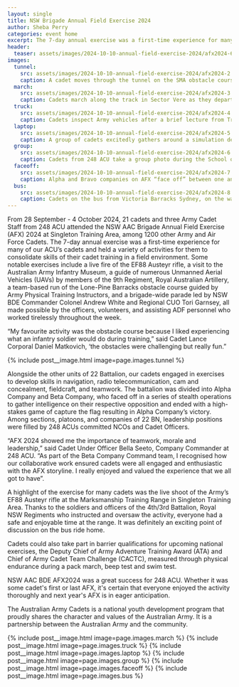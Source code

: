 ```yaml
---
layout: single
title: NSW Brigade Annual Field Exercise 2024
author: Sheba Perry
categories: event home
excerpt: The 7-day annual exercise was a first-time experience for many of 248 ACU’s cadets.
header:
  teaser: assets/images/2024-10-10-annual-field-exercise-2024/afx2024-6.jpeg
images:
  tunnel:
    src: assets/images/2024-10-10-annual-field-exercise-2024/afx2024-2.jpeg
    caption: A cadet moves through the tunnel on the SMA obstacle course.
  march:
    src: assets/images/2024-10-10-annual-field-exercise-2024/afx2024-3.jpeg
    caption: Cadets march along the track in Sector Vere as they depart AFX 2024.
  truck: 
    src: assets/images/2024-10-10-annual-field-exercise-2024/afx2024-4.jpeg
    caption: Cadets inspect Army vehicles after a brief lecture from Transport Corps drivers.
  laptop:
    src: assets/images/2024-10-10-annual-field-exercise-2024/afx2024-5.jpeg
    caption: A group of cadets excitedly gathers around a simulation demonstration laptop. 
  group:
    src: assets/images/2024-10-10-annual-field-exercise-2024/afx2024-6.jpeg
    caption: Cadets from 248 ACU take a group photo during the School of Infantry activities day on AFX.
  faceoff:
    src: assets/images/2024-10-10-annual-field-exercise-2024/afx2024-7.jpeg
    caption: Alpha and Bravo companies on AFX “face off” between one another.
  bus:
    src: assets/images/2024-10-10-annual-field-exercise-2024/afx2024-8.jpeg
    caption: Cadets on the bus from Victoria Barracks Sydney, on the way to AFX 2024.
---
```


From 28 September - 4 October 2024, 21 cadets and three Army Cadet Staff from 248 ACU attended the NSW AAC Brigade Annual Field Exercise (AFX) 2024 at Singleton Training Area, among 1200 other Army and Air Force Cadets. 
The 7-day annual exercise was a first-time experience for many of our ACU’s cadets and held a variety of activities for them to consolidate skills of their cadet training in a field environment. Some notable exercises include a live fire of the EF88 Austeyr rifle, a visit to the Australian Army Infantry Museum, a guide of numerous Unmanned Aerial Vehicles (UAVs) by members of the 9th Regiment, Royal Australian Artillery, a team-based run of the Lone-Pine Barracks obstacle course guided by Army Physical Training Instructors, and a brigade-wide parade led by NSW BDE Commander Colonel Andrew White and Regional CUO Tori Garnsey, all made possible by the officers, volunteers, and assisting ADF personnel who worked tirelessly throughout the week.

“My favourite activity was the obstacle course because I liked experiencing what an infantry soldier would do during training,” said Cadet Lance Corporal Daniel Matkovich, ‘the obstacles were challenging but really fun.”

{% include post__image.html image=page.images.tunnel %}

Alongside the other units of 22 Battalion, our cadets engaged in exercises to develop skills in navigation, radio telecommunication, cam and concealment, fieldcraft, and teamwork. The battalion was divided into Alpha Company and Beta Company, who faced off in a series of stealth operations to gather intelligence on their respective opposition and ended with a high-stakes game of capture the flag resulting in Alpha Company’s victory. Among sections, platoons, and companies of 22 BN, leadership positions were filled by 248 ACUs committed NCOs and Cadet Officers. 

“AFX 2024 showed me the importance of teamwork, morale and leadership,” said Cadet Under Officer Bella Seeto, Company Commander at 248 ACU. “As part of the Beta Company Command team, I recognised how our collaborative work ensured cadets were all engaged and enthusiastic with the AFX storyline. I really enjoyed and valued the experience that we all got to have”.

A highlight of the exercise for many cadets was the live shoot of the Army’s EF88 Austeyr rifle at the Marksmanship Training Range in Singleton Training Area. Thanks to the soldiers and officers of the 4th/3rd Battalion, Royal NSW Regiments who instructed and oversaw the activity, everyone had a safe and enjoyable time at the range. It was definitely an exciting point of discussion on the bus ride home.

Cadets could also take part in barrier qualifications for upcoming national exercises, the Deputy Chief of Army Adventure Training Award (ATA) and Chief of Army Cadet Team Challenge (CACTC), measured through physical endurance during a pack march, beep test and swim test.

NSW AAC BDE AFX2024 was a great success for 248 ACU. Whether it was some cadet's first or last AFX, it's certain that everyone enjoyed the activity thoroughly and next year's AFX is in eager anticipation.   

The Australian Army Cadets is a national youth development program that proudly shares the character and values of the Australian Army. It is a partnership between the Australian Army and the community.

{% include post__image.html image=page.images.march %}
{% include post__image.html image=page.images.truck %}
{% include post__image.html image=page.images.laptop %}
{% include post__image.html image=page.images.group %}
{% include post__image.html image=page.images.faceoff %}
{% include post__image.html image=page.images.bus %}
